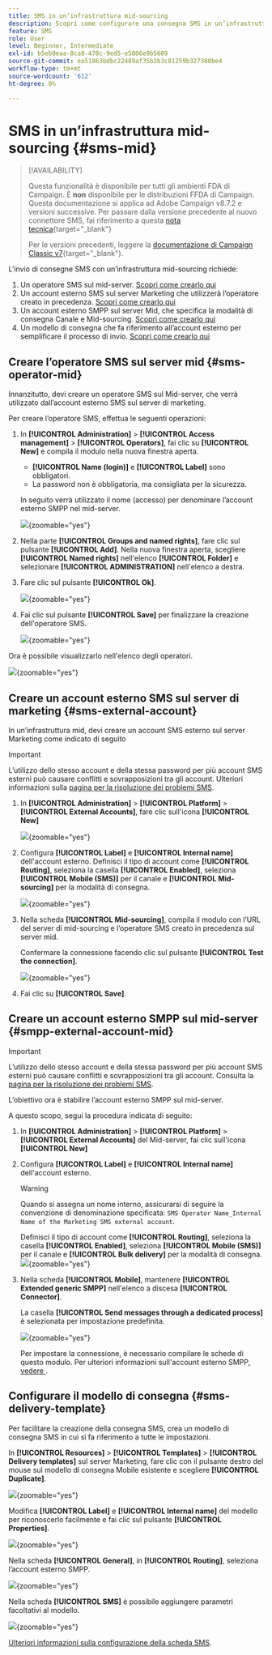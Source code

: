 ```yaml
---
title: SMS in un’infrastruttura mid-sourcing
description: Scopri come configurare una consegna SMS in un’infrastruttura mid-sourcing
feature: SMS
role: User
level: Beginner, Intermediate
exl-id: b5eb9eaa-0ca8-478c-9ed5-e5006e9b5609
source-git-commit: ea51863bdbc22489af35b2b3c81259b327380be4
workflow-type: tm+mt
source-wordcount: '612'
ht-degree: 0%

---
```


# SMS in un’infrastruttura mid-sourcing {#sms-mid}

>[!AVAILABILITY]
>
>Questa funzionalità è disponibile per tutti gli ambienti FDA di Campaign. È **non** disponibile per le distribuzioni FFDA di Campaign. Questa documentazione si applica ad Adobe Campaign v8.7.2 e versioni successive. Per passare dalla versione precedente al nuovo connettore SMS, fai riferimento a questa [nota tecnica](https://experienceleague.adobe.com/docs/campaign/technotes-ac/tn-new/sms-migration){target="_blank"}
>
>Per le versioni precedenti, leggere la [documentazione di Campaign Classic v7](https://experienceleague.adobe.com/en/docs/campaign-classic/using/sending-messages/sending-messages-on-mobiles/sms-set-up/sms-set-up){target="_blank"}.

L’invio di consegne SMS con un’infrastruttura mid-sourcing richiede:

1. Un operatore SMS sul mid-server. [Scopri come crearlo qui](#sms-operator-mid)
1. Un account esterno SMS sul server Marketing che utilizzerà l’operatore creato in precedenza. [Scopri come crearlo qui](#sms-external-account)
1. Un account esterno SMPP sul server Mid, che specifica la modalità di consegna Canale e Mid-sourcing. [Scopri come crearlo qui](#smpp-external-account-mid)
1. Un modello di consegna che fa riferimento all’account esterno per semplificare il processo di invio. [Scopri come crearlo qui](#sms-delivery-template)

## Creare l’operatore SMS sul server mid {#sms-operator-mid}

Innanzitutto, devi creare un operatore SMS sul Mid-server, che verrà utilizzato dall’account esterno SMS sul server di marketing.

Per creare l’operatore SMS, effettua le seguenti operazioni:

1. In **[!UICONTROL Administration]** > **[!UICONTROL Access management]** > **[!UICONTROL Operators]**, fai clic su **[!UICONTROL New]** e compila il modulo nella nuova finestra aperta.

   * **[!UICONTROL Name (login)]** e **[!UICONTROL Label]** sono obbligatori.
   * La password non è obbligatoria, ma consigliata per la sicurezza.

   In seguito verrà utilizzato il nome (accesso) per denominare l’account esterno SMPP nel mid-server.

   ![](assets/smsoperator_mid.png){zoomable="yes"}

1. Nella parte **[!UICONTROL Groups and named rights]**, fare clic sul pulsante **[!UICONTROL Add]**.
Nella nuova finestra aperta, scegliere **[!UICONTROL Named rights]** nell&#39;elenco **[!UICONTROL Folder]** e selezionare **[!UICONTROL ADMINISTRATION]** nell&#39;elenco a destra.

1. Fare clic sul pulsante **[!UICONTROL Ok]**.

   ![](assets/smsoperator_rights.png){zoomable="yes"}

1. Fai clic sul pulsante **[!UICONTROL Save]** per finalizzare la creazione dell&#39;operatore SMS.

   ![](assets/smsoperator_save.png){zoomable="yes"}

Ora è possibile visualizzarlo nell&#39;elenco degli operatori.

![](assets/smsoperator_list.png){zoomable="yes"}

## Creare un account esterno SMS sul server di marketing {#sms-external-account}

In un’infrastruttura mid, devi creare un account SMS esterno sul server Marketing come indicato di seguito

>[!IMPORTANT]
>
>L’utilizzo dello stesso account e della stessa password per più account SMS esterni può causare conflitti e sovrapposizioni tra gli account. Ulteriori informazioni sulla [pagina per la risoluzione dei problemi SMS](smpp-connection.md#sms-troubleshooting).

1. In **[!UICONTROL Administration]** > **[!UICONTROL Platform]** > **[!UICONTROL External Accounts]**, fare clic sull&#39;icona **[!UICONTROL New]**

   ![](assets/sms_extaccount.png){zoomable="yes"}

1. Configura **[!UICONTROL Label]** e **[!UICONTROL Internal name]** dell&#39;account esterno. Definisci il tipo di account come **[!UICONTROL Routing]**, seleziona la casella **[!UICONTROL Enabled]**, seleziona **[!UICONTROL Mobile (SMS)]** per il canale e **[!UICONTROL Mid-sourcing]** per la modalità di consegna.

   ![](assets/mid_smsextaccount.png){zoomable="yes"}

1. Nella scheda **[!UICONTROL Mid-sourcing]**, compila il modulo con l’URL del server di mid-sourcing e l’operatore SMS creato in precedenza sul server mid.

   Confermare la connessione facendo clic sul pulsante **[!UICONTROL Test the connection]**.

   ![](assets/midtab_smsextaccount.png){zoomable="yes"}

1. Fai clic su **[!UICONTROL Save]**.

## Creare un account esterno SMPP sul mid-server {#smpp-external-account-mid}

>[!IMPORTANT]
>
>L’utilizzo dello stesso account e della stessa password per più account SMS esterni può causare conflitti e sovrapposizioni tra gli account. Consulta la [pagina per la risoluzione dei problemi SMS](smpp-connection.md#sms-troubleshooting).

L’obiettivo ora è stabilire l’account esterno SMPP sul mid-server.

A questo scopo, segui la procedura indicata di seguito:

1. In **[!UICONTROL Administration]** > **[!UICONTROL Platform]** > **[!UICONTROL External Accounts]** del Mid-server, fai clic sull&#39;icona **[!UICONTROL New]**

1. Configura **[!UICONTROL Label]** e **[!UICONTROL Internal name]** dell&#39;account esterno.

   >[!WARNING]
   >
   >Quando si assegna un nome interno, assicurarsi di seguire la convenzione di denominazione specificata: `SMS Operator Name_Internal Name of the Marketing SMS external account`.
   >

   Definisci il tipo di account come **[!UICONTROL Routing]**, seleziona la casella **[!UICONTROL Enabled]**, seleziona **[!UICONTROL Mobile (SMS)]** per il canale e **[!UICONTROL Bulk delivery]** per la modalità di consegna.
   ![](assets/mid_extaccount.png){zoomable="yes"}

1. Nella scheda **[!UICONTROL Mobile]**, mantenere **[!UICONTROL Extended generic SMPP]** nell&#39;elenco a discesa **[!UICONTROL Connector]**.

   La casella **[!UICONTROL Send messages through a dedicated process]** è selezionata per impostazione predefinita.

   ![](assets/sms_extaccount_connector.png){zoomable="yes"}

   Per impostare la connessione, è necessario compilare le schede di questo modulo. Per ulteriori informazioni sull&#39;account esterno SMPP[, vedere ](smpp-external-account.md#smpp-connection-settings).

## Configurare il modello di consegna {#sms-delivery-template}

Per facilitare la creazione della consegna SMS, crea un modello di consegna SMS in cui si fa riferimento a tutte le impostazioni.

In **[!UICONTROL Resources]** > **[!UICONTROL Templates]** > **[!UICONTROL Delivery templates]** sul server Marketing, fare clic con il pulsante destro del mouse sul modello di consegna Mobile esistente e scegliere **[!UICONTROL Duplicate]**.

![](assets/sms_template_duplicate.png){zoomable="yes"}

Modifica **[!UICONTROL Label]** e **[!UICONTROL Internal name]** del modello per riconoscerlo facilmente e fai clic sul pulsante **[!UICONTROL Properties]**.

![](assets/sms_template_name.png){zoomable="yes"}

Nella scheda **[!UICONTROL General]**, in **[!UICONTROL Routing]**, seleziona l’account esterno SMPP.

![](assets/mid_template.png){zoomable="yes"}

Nella scheda **[!UICONTROL SMS]** è possibile aggiungere parametri facoltativi al modello.

![](assets/sms_template_properties.png){zoomable="yes"}

[Ulteriori informazioni sulla configurazione della scheda SMS](sms-delivery-settings.md).
